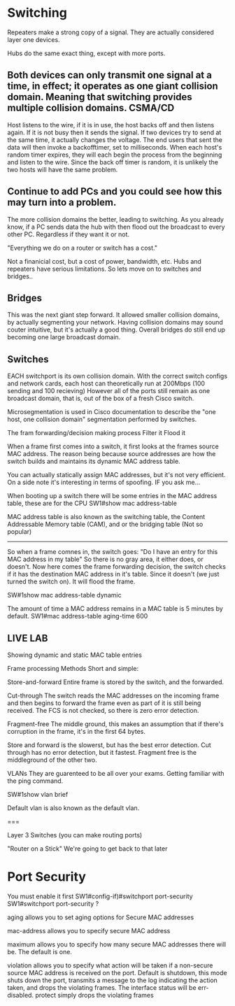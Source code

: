 # Switching

Repeaters make a strong copy of a signal.
They are actually considered layer one devices.

Hubs do the same exact thing, except with more ports.

Both devices can only transmit one signal at a time, in effect;
it operates as one giant collision domain. Meaning that switching provides
multiple collision domains. 
CSMA/CD
--
Host listens to the wire, if it is in use, the host backs off and then listens again.
If it is not busy then it sends the signal. If two devices try to send at the same time,
it actually changes the voltage.  The end users that sent the data will then invoke a backofftimer,
set to milliseconds. When each host's random timer expires, they will each begin the process
from the beginning and listen to the wire. Since the back off timer is random, it is unlikely the two
hosts will have the same problem.

Continue to add PCs and you could see how this may turn into a problem.
---

The more collision domains the better, leading to switching. As you already know, if a PC sends data
the hub with then flood out the broadcast to every other PC. Regardless if they want it or not.

"Everything we do on a router or switch has a cost."

Not a finanicial cost, but a cost of power, bandwidth, etc. Hubs and repeaters have serious limitations.
So lets move on to switches and bridges..

Bridges
---
This was the next giant step forward. It allowed smaller collision domains, by actually segmenting your 
network. Having collision domains may sound couter intuitive, but it's actually a good thing.
Overall bridges do still end up becoming one large broadcast domain.

Switches
---
EACH switchport is its own collision domain.
With the correct switch configs and network cards, each host can theoretically run at 200Mbps (100 sending and
100 recieving)
However all of the ports still remain as one broadcast domain, that is, out of the box of a fresh Cisco switch.

Microsegmentation is used in Cisco documentation to describe the "one host, one collision domain" segmentation
performed by switches. 

The fram forwarding/decision making process
Filter it
Flood it

When a frame first comes into a switch, it first looks at the frames source MAC address.
The reason being because source addresses are how the switch builds and maintains
its dynamic MAC address table.

You can actually statically assign MAC addresses, but it's not very efficient. On a side note it's interesting in terms of spoofing. IF you ask me...

When booting up a switch there will be some entries in the MAC address table, these are for the CPU
SW1#show mac address-table

MAC address table is also known as the switching table, the Content Addressable Memory table (CAM), and or the bridging table (Not so popular)

----

So when a frame comnes in, the switch goes: "Do I have an entry for this MAC address in my table"
So there is no gray area, it either does, or doesn't.
Now here comes the frame forwarding decision, the switch checks if it has the destination MAC address in it's table. Since it doesn't (we just turned the switch on). It will flood the frame.


SW#1show mac address-table dynamic

The amount of time a MAC address remains in a MAC table is 5 minutes by default.
SW1#mac address-table aging-time 600 

LIVE LAB
---

Showing dynamic and static MAC table entries

Frame processing Methods
Short and simple:

Store-and-forward
Entire frame is stored by the switch, and the forwarded.

Cut-through
The switch reads the MAC addresses on the incoming frame and then begins to forward the frame even as part of it is still being received. The FCS is not checked, so there is zero error detection.

Fragment-free
The middle ground, this makes an assumption that if there's corruption in the frame, it's in the first 64 bytes.

Store and forward is the slowerst, but has the best error detection.
Cut through has no error detection, but it fastest.
Fragment free is the middleground of the other two.

VLANs
They are guarenteed to be all over your exams.
Getting familiar with the ping command.



SW#1show vlan brief

Default vlan is also known as the default vlan.


===

Layer 3 Switches (you can make routing ports)

"Router on a Stick" 
We're going to get back to that later

Port Security
===
You must enable it first
SW1#config-if)#switchport port-security
SW1#switchport port-security ?

aging allows you to set aging options for Secure MAC addresses

mac-address allows you to specify secure MAC address

maximum allows you to specify how many secure MAC addresses there will be. The default is one.

violation allows you to specify what action will be taken if a non-secure source MAC address is received on the port.
	Default is shutdown, this mode shuts down the port, transmits a message to the log indicating the action taken, and drops the violating frames. The interface status will be err-disabled.
	protect simply drops the violating frames 
